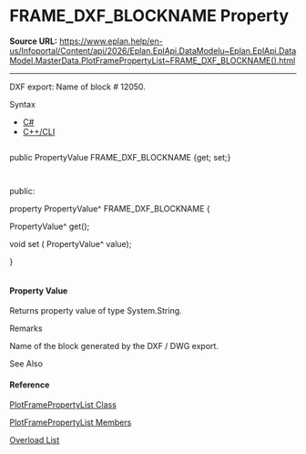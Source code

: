 # FRAME_DXF_BLOCKNAME Property

**Source URL:** https://www.eplan.help/en-us/Infoportal/Content/api/2026/Eplan.EplApi.DataModelu~Eplan.EplApi.DataModel.MasterData.PlotFramePropertyList~FRAME_DXF_BLOCKNAME().html

---

DXF export: Name of block # 12050.

Syntax

- [C#](#i-syntax-CS)
- [C++/CLI](#i-syntax-CPP2005)

```
```
public PropertyValue FRAME_DXF_BLOCKNAME {get; set;}
```
```

```
```
public:
property PropertyValue^ FRAME_DXF_BLOCKNAME {
   PropertyValue^ get();
   void set (    PropertyValue^ value);
}
```
```

#### Property Value

Returns property value of type System.String.

Remarks

Name of the block generated by the DXF / DWG export.



See Also

#### Reference

[PlotFramePropertyList Class](Eplan.EplApi.DataModelu~Eplan.EplApi.DataModel.MasterData.PlotFramePropertyList.html)
  
[PlotFramePropertyList Members](Eplan.EplApi.DataModelu~Eplan.EplApi.DataModel.MasterData.PlotFramePropertyList_members.html)
  
[Overload List](Eplan.EplApi.DataModelu~Eplan.EplApi.DataModel.MasterData.PlotFramePropertyList~FRAME_DXF_BLOCKNAME.html)